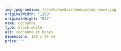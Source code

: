```yaml
---
img-jpeg-medium: /assets/medias/medium/cochonne.jpg
originalWidth: "1200"
originalHeight: "827"
name: Cochonne
type: black-white
alt: cochonne et babys
dimensions: 130 x 90 cm
price: ""
---
```


